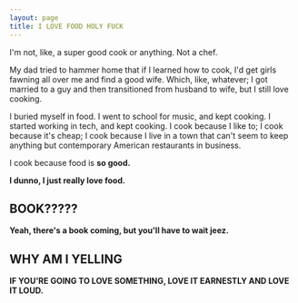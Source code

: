 ```yaml
---
layout: page
title: I LOVE FOOD HOLY FUCK
---
```


I'm not, like, a super good cook or anything. Not a chef.

My dad tried to hammer home that if I learned how to cook, I'd get girls fawning all over me and find a good wife. Which, like, whatever; I got married to a guy and then transitioned from husband to wife, but I still love cooking.

I buried myself in food. I went to school for music, and kept cooking. I started working in tech, and kept cooking. I cook because I like to; I cook because it's cheap; I cook because I live in a town that can't seem to keep anything but contemporary American restaurants in business.

I cook because food is **so good.**

**I dunno, I just really love food.**

## BOOK?????

**Yeah, there's a book coming, but you'll have to wait jeez.**

## WHY AM I YELLING

**IF YOU'RE GOING TO LOVE SOMETHING, LOVE IT EARNESTLY AND LOVE IT LOUD.**
